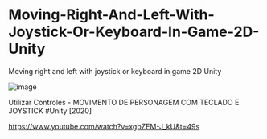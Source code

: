 # Moving-Right-And-Left-With-Joystick-Or-Keyboard-In-Game-2D-Unity
Moving right and left with joystick or keyboard in game 2D Unity

![image](https://user-images.githubusercontent.com/104942153/168410802-d253021c-aff1-4e6d-99ae-9b022da888f8.png)

Utilizar Controles - MOVIMENTO DE PERSONAGEM COM TECLADO E JOYSTICK #Unity [2020]

https://www.youtube.com/watch?v=xgbZEM-J_kU&t=49s
